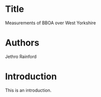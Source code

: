 # Title

Measurements of BBOA over West Yorkshire

# Authors
Jethro Rainford

# Introduction

This is an introduction.
